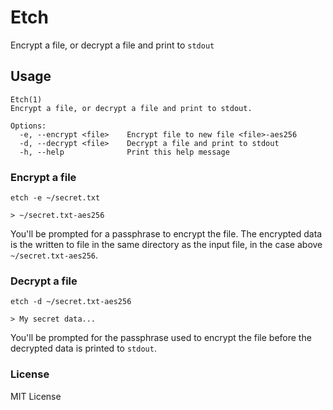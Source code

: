 # Etch

Encrypt a file, or decrypt a file and print to `stdout`

## Usage
````
Etch(1)
Encrypt a file, or decrypt a file and print to stdout.

Options:
  -e, --encrypt <file>    Encrypt file to new file <file>-aes256
  -d, --decrypt <file>    Decrypt a file and print to stdout
  -h, --help              Print this help message
````

### Encrypt a file
````
etch -e ~/secret.txt

> ~/secret.txt-aes256
````
You'll be prompted for a passphrase to encrypt the file. The encrypted data is
the written to file in the same directory as the input file, in the
case above `~/secret.txt-aes256`.

### Decrypt a file
````
etch -d ~/secret.txt-aes256

> My secret data...
````
You'll be prompted for the passphrase used to encrypt the file before the
decrypted data is printed to `stdout`.

### License
MIT License
